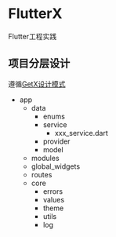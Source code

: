 # FlutterX

Flutter工程实践

## 项目分层设计
遵循[GetX设计模式](https://github.com/kauemurakami/getx_pattern)

* app
    * data
        * enums
        * service
            * xxx_service.dart
        * provider
        * model
    * modules
    * global_widgets
    * routes
    * core
        * errors
        * values
        * theme
        * utils
        * log